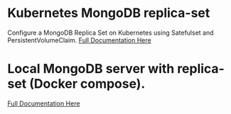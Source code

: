 # Kubernetes MongoDB replica-set
Configure a MongoDB Replica Set on Kubernetes using Satefulset and PersistentVolumeClaim.
[Full Documentation Here](/kubernetes/README.md)

# Local MongoDB server with replica-set (Docker compose).
[Full Documentation Here](/docker/README.md)



